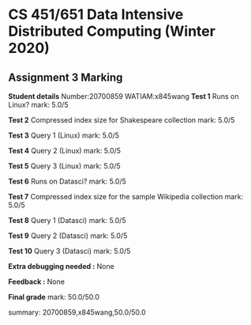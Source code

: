 # CS 451/651 Data Intensive Distributed Computing (Winter 2020)
## Assignment 3 Marking

**Student details**
Number:20700859
WATIAM:x845wang
**Test 1**
Runs on Linux?
mark: 5.0/5

**Test 2**
Compressed index size for Shakespeare collection
mark: 5.0/5

**Test 3**
Query 1 (Linux)
mark: 5.0/5

**Test 4**
Query 2 (Linux)
mark: 5.0/5

**Test 5**
Query 3 (Linux)
mark: 5.0/5

**Test 6**
Runs on Datasci?
mark: 5.0/5

**Test 7**
Compressed index size for the sample Wikipedia collection
mark: 5.0/5

**Test 8**
Query 1 (Datasci)
mark: 5.0/5

**Test 9**
Query 2 (Datasci)
mark: 5.0/5

**Test 10**
Query 3 (Datasci)
mark: 5.0/5

**Extra debugging needed :** None

**Feedback :** None

**Final grade**
mark: 50.0/50.0

summary: 20700859,x845wang,50.0/50.0